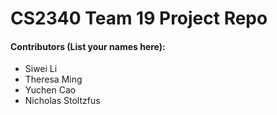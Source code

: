 # CS2340 Team 19 Project Repo

#### Contributors (List your names here):
- Siwei Li
- Theresa Ming
- Yuchen Cao
- Nicholas Stoltzfus
